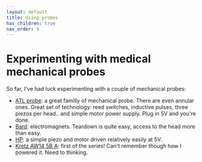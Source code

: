 ```yaml
---
layout: default
title: Using probes
has_children: true
nav_order: 4
---
```


# Experimenting with medical mechanical probes

So far, I've had luck experimenting with a couple of mechanical probes:

* [ATL probe](probes/atl3.md): a great familly of mechanical probe. There are even annular ones. Great set of technology: reed switches, inductive pulses, three piezos per head.. and simple motor power supply. Plug in 5V and you're done.
* [Bard](probes/bard.md): electromagnets. Teardown is quite easy, access to the head more than easy. 
* [HP](probes/hp.md): a simple piezo and motor driven relatively easily at 5V.
* [Kretz AW14 5B A](probes/kretzaw145ba.md): first of the series! Can't remember though how I powered it. Need to thinking.


